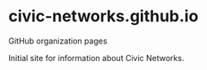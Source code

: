 # civic-networks.github.io
GitHub organization pages

Initial site for information about Civic Networks.
